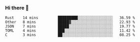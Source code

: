 ### Hi there 👋

<!--
**WShiBin/WShiBin** is a ✨ _special_ ✨ repository because its `README.md` (this file) appears on your GitHub profile.

Here are some ideas to get you started:

- 🔭 I’m currently working on ...
- 🌱 I’m currently learning ...
- 👯 I’m looking to collaborate on ...
- 🤔 I’m looking for help with ...
- 💬 Ask me about ...
- 📫 How to reach me: ...
- 😄 Pronouns: ...
- ⚡ Fun fact: ...
-->

<!--START_SECTION:waka-->
```text
Rust    14 mins         █████████░░░░░░░░░░░░░░░░   36.59 % 
Other   8 mins          █████▓░░░░░░░░░░░░░░░░░░░   22.93 % 
JSON    7 mins          █████░░░░░░░░░░░░░░░░░░░░   19.77 % 
TOML    4 mins          ███░░░░░░░░░░░░░░░░░░░░░░   11.42 % 
C       3 mins          ██░░░░░░░░░░░░░░░░░░░░░░░   08.25 % 
```
<!--END_SECTION:waka-->
